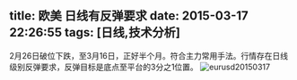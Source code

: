 title: 欧美 日线有反弹要求
date: 2015-03-17 22:26:55
tags: [日线,技术分析]
---
2月26日破位下跌，至3月16日，正好半个月。符合主力常用手法。行情存在日线级别反弹要求，反弹目标是底点至平台的3分之1位置。<!--more-->
![eurusd20150317](http://eurusd.qiniudn.com/eurusd20150317.png)